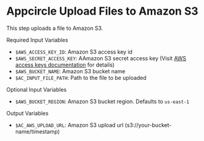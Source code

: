 # Appcircle Upload Files to Amazon S3

This step uploads a file to Amazon S3. 

Required Input Variables
- `$AWS_ACCESS_KEY_ID`: Amazon S3 access key id
- `$AWS_SECRET_ACCESS_KEY`: AAmazon S3 secret access key (Visit [AWS access keys documentation](https://docs.aws.amazon.com/general/latest/gr/aws-sec-cred-types.html#access-keys-and-secret-access-keys) for details)
- `$AWS_BUCKET_NAME`: Amazon S3 bucket name
- `$AC_INPUT_FILE_PATH`: Path to the file to be uploaded

Optional Input Variables
- `$AWS_BUCKET_REGION`: Amazon S3 bucket region. Defaults to `us-east-1`

Output Variables
- `$AC_AWS_UPLOAD_URL`: Amazon S3 upload url (s3://your-bucket-name/timestamp)
